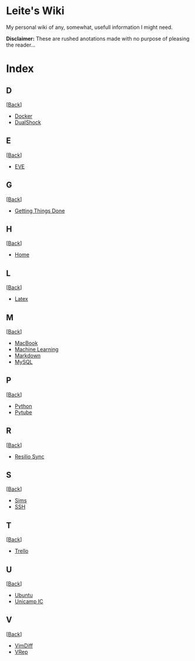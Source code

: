 # Leite's Wiki
My personal wiki of any, somewhat, usefull information I might need.

**Disclaimer:** These are rushed anotations made with no purpose of pleasing the reader...

# Index

## D
[[Back](#index)]
* [Docker](https://github.com/Lupins/wiki_personal/blob/master/docker.md#docker)
* [DualShock](https://github.com/Lupins/wiki_personal/blob/master/dualshock.md#dualshock)

## E
[[Back](#index)]
* [EVE](https://github.com/Lupins/wiki_personal/blob/master/eve.md#eve)

## G
[[Back](#index)]
* [Getting Things Done](https://github.com/Lupins/wiki_personal/blob/master/gtd.md#gtd)

## H
[[Back](#index)]
* [Home](https://github.com/Lupins/wiki_personal/blob/master/home.md#home)

## L
[[Back](#index)]
* [Latex](https://github.com/Lupins/wiki_personal/blob/master/latex.md#latex)

## M
[[Back](#index)]
* [MacBook](https://github.com/Lupins/wiki_personal/blob/master/macbook.md#macbook)
* [Machine Learning](https://github.com/Lupins/wiki_personal/blob/master/machine_learning.md#machine_learning)
* [Markdown](https://github.com/Lupins/wiki_personal/blob/master/markdown.md#markdown)
* [MySQL](https://github.com/Lupins/wiki_personal/blob/master/mysql.md#mysql)

## P
[[Back](#index)]
* [Python](https://github.com/Lupins/wiki_personal/blob/master/python.md#python)
* [Pytube](https://github.com/Lupins/wiki_personal/blob/master/pytube.md#pytube)

## R
[[Back](#index)]
* [Resilio Sync](https://github.com/Lupins/wiki_personal/blob/master/resilio.md#resilio)

## S
[[Back](#index)]
* [Sims](https://github.com/Lupins/wiki_personal/blob/master/sims.md#sims)
* [SSH](https://github.com/Lupins/wiki_personal/blob/master/ssh.md#ssh)

## T
[[Back](#index)]
* [Trello](https://github.com/Lupins/wiki_personal/blob/master/trello.md#trello)

## U
[[Back](#index)]
* [Ubuntu](https://github.com/Lupins/wiki_personal/blob/master/ubuntu.md#ubuntu)
* [Unicamp IC](https://github.com/Lupins/wiki_personal/blob/master/unicamp_ic.md#unicamp_ic)

## V
[[Back](#index)]
* [VimDiff](https://github.com/Lupins/wiki_personal/blob/master/vimdiff.md#vimdiff)
* [VRep](https://github.com/Lupins/wiki_personal/blob/master/vrep.md#vrep)
